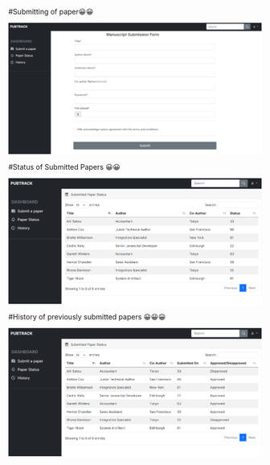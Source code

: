 #Submitting of paper😀😀

![preview1](images/PaperSubmission.png)

#Status of Submitted Papers 😀😀

![preview2](images/PaperStatus.png)

#History of previously submitted papers 😀😀😀

![preview3](images/PaperHistory.png)
